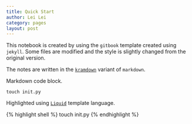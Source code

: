 ```yaml
---
title: Quick Start
author: Lei Lei
category: pages
layout: post
---
```


This notebook is created by using the `gitbook` template created using `jekyll`. Some files are modified and the style is slightly changed from the original version.

The notes are written in the [`kramdown`](https://kramdown.gettalong.org/syntax.html) variant of `markdown`.


Markdown code block.

~~~ shell
touch init.py
~~~

Highlighted using [`Liquid`](https://shopify.github.io/liquid/) template language.

{% highlight shell %}
touch init.py
{% endhighlight %}
